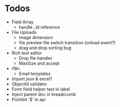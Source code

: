 # Todos
- Field Array
    - handle _id reference
- File Uploads
    - image dimension
    - file preview file switch transition (onload event?)
    - drag and drop sorting bug
- Rich text editor
    - Drop file handler
    - MaxSize and accept
- i18n
    - Email templates
- Import json & excel?
- ObjectId validator
- Form field helper text in label
- Inject parent doc in breadcrumb
- Prohibit '$' in api